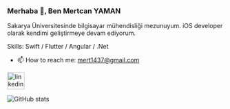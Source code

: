 ### Merhaba 👋, Ben Mertcan YAMAN
Sakarya Üniversitesinde bilgisayar mühendisliği mezunuyum. iOS developer olarak kendimi geliştirmeye devam ediyorum.

Skills: Swift / Flutter / Angular / .Net

- 📫 How to reach me: mert1437@gmail.com 

[<img src='https://cdn.jsdelivr.net/npm/simple-icons@3.0.1/icons/linkedin.svg' alt='linkedin' height='40'>](https://www.linkedin.com/in/mertcan-yaman-bilgisayarmüh14/)  

![GitHub stats](https://github-readme-stats.vercel.app/api?username=mertcan14&show_icons=true)  


 
